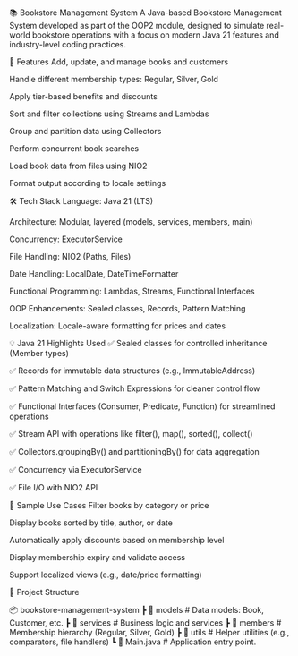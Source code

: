 📚 Bookstore Management System
A Java-based Bookstore Management System developed as part of the OOP2 module, designed to simulate real-world bookstore operations with a focus on modern Java 21 features and industry-level coding practices.

🚀 Features
Add, update, and manage books and customers

Handle different membership types: Regular, Silver, Gold

Apply tier-based benefits and discounts

Sort and filter collections using Streams and Lambdas

Group and partition data using Collectors

Perform concurrent book searches

Load book data from files using NIO2

Format output according to locale settings

🛠️ Tech Stack
Language: Java 21 (LTS)

Architecture: Modular, layered (models, services, members, main)

Concurrency: ExecutorService

File Handling: NIO2 (Paths, Files)

Date Handling: LocalDate, DateTimeFormatter

Functional Programming: Lambdas, Streams, Functional Interfaces

OOP Enhancements: Sealed classes, Records, Pattern Matching

Localization: Locale-aware formatting for prices and dates

💡 Java 21 Highlights Used
✅ Sealed classes for controlled inheritance (Member types)

✅ Records for immutable data structures (e.g., ImmutableAddress)

✅ Pattern Matching and Switch Expressions for cleaner control flow

✅ Functional Interfaces (Consumer, Predicate, Function) for streamlined operations

✅ Stream API with operations like filter(), map(), sorted(), collect()

✅ Collectors.groupingBy() and partitioningBy() for data aggregation

✅ Concurrency via ExecutorService

✅ File I/O with NIO2 API

🧪 Sample Use Cases
Filter books by category or price

Display books sorted by title, author, or date

Automatically apply discounts based on membership level

Display membership expiry and validate access

Support localized views (e.g., date/price formatting)

📂 Project Structure

📦 bookstore-management-system
 ┣ 📂 models           # Data models: Book, Customer, etc.
 ┣ 📂 services         # Business logic and services
 ┣ 📂 members          # Membership hierarchy (Regular, Silver, Gold)
 ┣ 📂 utils            # Helper utilities (e.g., comparators, file handlers)
 ┗ 📜 Main.java        # Application entry point.
